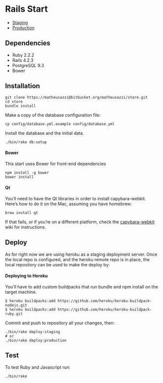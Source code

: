# Rails Start

- [Staging](http://app.herokuapp.com/)
- [Production](http://app.herokuapp.com/)

## Dependencies

 * Ruby 2.2.2
 * Rails 4.2.3
 * PostgreSQL 9.3
 * Bower

## Installation

```
git clone https://matheusazzi@bitbucket.org/matheusazzi/store.git
cd store
bundle install
```

Make a copy of the database configuration file:

```
cp config/database.yml.example config/database.yml
```

Install the database and the initial data.

```
./bin/rake db:setup
```

#### Bower

This start uses Bower for front-end dependencies

```
npm install -g bower
bower install
```

#### Qt

You’ll need to have the Qt libraries in order to install capybara-webkit. Here’s how to do it on the Mac, assuming you have homebrew:

```
brew install qt
```

If that fails, or if you’re on a different platform, check the [capybara-webkit](https://github.com/thoughtbot/capybara-webkit/wiki/Installing-Qt-and-compiling-capybara-webkit) wiki for instructions.

## Deploy

As for right now we are using heroku as a staging deployment server.
Once the local repo is configured, and the heroku remote repo is in place,
the local repository can be used to make the deploy by:

#### Deploying to Heroku

You'll have to add custom buildpacks that run bundle and npm install on the target machine.

```
$ heroku buildpacks:add https://github.com/heroku/heroku-buildpack-nodejs.git
$ heroku buildpacks:add https://github.com/heroku/heroku-buildpack-ruby.git
```

Commit and push to repository all your changes, then:

```
./bin/rake deploy:staging
# or
./bin/rake deploy:production
```

## Test

To test Ruby and Javascript run:

```
./bin/rake
```
